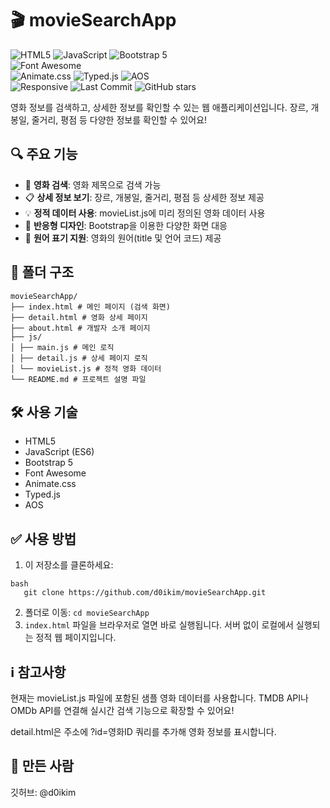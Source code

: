 # 🎬 movieSearchApp

![HTML5](https://img.shields.io/badge/HTML5-E34F26?style=flat&logo=html5&logoColor=white)
![JavaScript](https://img.shields.io/badge/JavaScript-ES6-F7DF1E?style=flat&logo=javascript&logoColor=black)
![Bootstrap 5](https://img.shields.io/badge/Bootstrap-7952B3?style=flat-square&logo=bootstrap&logoColor=white)  
![Font Awesome](https://img.shields.io/badge/Font_Awesome-528DD7?style=flat-square&logo=font-awesome&logoColor=white)  
![Animate.css](https://img.shields.io/badge/Animate.css-FF4081?style=flat-square&logo=css3&logoColor=white) 
![Typed.js](https://img.shields.io/badge/Typed.js-007ACC?style=flat-square&logo=javascript&logoColor=white) 
![AOS](https://img.shields.io/badge/AOS-000000?style=flat-square&logo=css3&logoColor=white)  
![Responsive](https://img.shields.io/badge/Responsive%20Design-%F0%9F%93%8D-blue?style=flat)
![Last Commit](https://img.shields.io/github/last-commit/d0ikim/movieSearchApp?style=flat)
![GitHub stars](https://img.shields.io/github/stars/d0ikim/movieSearchApp?style=social)

영화 정보를 검색하고, 상세한 정보를 확인할 수 있는 웹 애플리케이션입니다.
장르, 개봉일, 줄거리, 평점 등 다양한 정보를 확인할 수 있어요!

## 🔍 주요 기능

- 🎯 **영화 검색**: 영화 제목으로 검색 가능
- 📋 **상세 정보 보기**: 장르, 개봉일, 줄거리, 평점 등 상세한 정보 제공
- 💡 **정적 데이터 사용**: movieList.js에 미리 정의된 영화 데이터 사용
- 📱 **반응형 디자인**: Bootstrap을 이용한 다양한 화면 대응
- 💬 **원어 표기 지원**: 영화의 원어(title 및 언어 코드) 제공

## 📁 폴더 구조
```
movieSearchApp/
├── index.html # 메인 페이지 (검색 화면)
├── detail.html # 영화 상세 페이지
├── about.html # 개발자 소개 페이지
├── js/
│ ├── main.js # 메인 로직
│ ├── detail.js # 상세 페이지 로직
│ └── movieList.js # 정적 영화 데이터
└── README.md # 프로젝트 설명 파일
```

## 🛠️ 사용 기술

- HTML5
- JavaScript (ES6)
- Bootstrap 5
- Font Awesome
- Animate.css
- Typed.js
- AOS

## ✅ 사용 방법

1. 이 저장소를 클론하세요:
  ```
  bash
     git clone https://github.com/d0ikim/movieSearchApp.git
```
2. 폴더로 이동:
   ```cd movieSearchApp```
3. ```index.html``` 파일을 브라우저로 열면 바로 실행됩니다. 서버 없이 로컬에서 실행되는 정적 웹 페이지입니다.

## ℹ️ 참고사항
현재는 movieList.js 파일에 포함된 샘플 영화 데이터를 사용합니다.
TMDB API나 OMDb API를 연결해 실시간 검색 기능으로 확장할 수 있어요!

detail.html은 주소에 ?id=영화ID 쿼리를 추가해 영화 정보를 표시합니다.

## 👤 만든 사람
깃허브: @d0ikim
